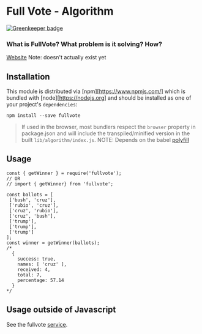 # Full Vote - Algorithm

[![Greenkeeper badge](https://badges.greenkeeper.io/fullvote/fullvote-algorithm.svg)](https://greenkeeper.io/)

### What is FullVote? What problem is it solving? How?

[Website](https://www.fullvote.org) Note: doesn't actually exist yet


## Installation

This module is distributed via [npm][https://www.npmjs.com/] which is bundled
with [node][https://nodejs.org] and should be installed as one of your
project's `dependencies`:

```
npm install --save fullvote
```

> If used in the browser, most bundlers respect the `browser` property in
> package.json and will include the transpiled/minified version in the built
> `lib/algorithm/index.js`. NOTE: Depends on the babel
> [polyfill](https://babeljs.io/docs/usage/polyfill/)


## Usage

```
const { getWinner } = require('fullvote');
// OR
// import { getWinner} from 'fullvote';

const ballots = [
 ['bush', 'cruz'],
 ['rubio', 'cruz'],
 ['cruz', 'rubio'],
 ['cruz', 'bush'],
 ['trump'],
 ['trump'],
 ['trump']
];
const winner = getWinner(ballots);
/*
  {
    success: true,
    names: [ 'cruz' ],
    received: 4,
    total: 7,
    percentage: 57.14
  }
*/
```

## Usage outside of Javascript

See the fullvote [service](https://github.com/fullvote/fullvote-service).
